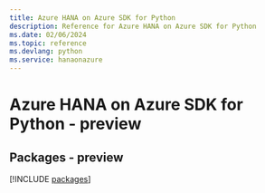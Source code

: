 ```yaml
---
title: Azure HANA on Azure SDK for Python
description: Reference for Azure HANA on Azure SDK for Python
ms.date: 02/06/2024
ms.topic: reference
ms.devlang: python
ms.service: hanaonazure
---
```

# Azure HANA on Azure SDK for Python - preview
## Packages - preview
[!INCLUDE [packages](hana-on-azure-index.md)]